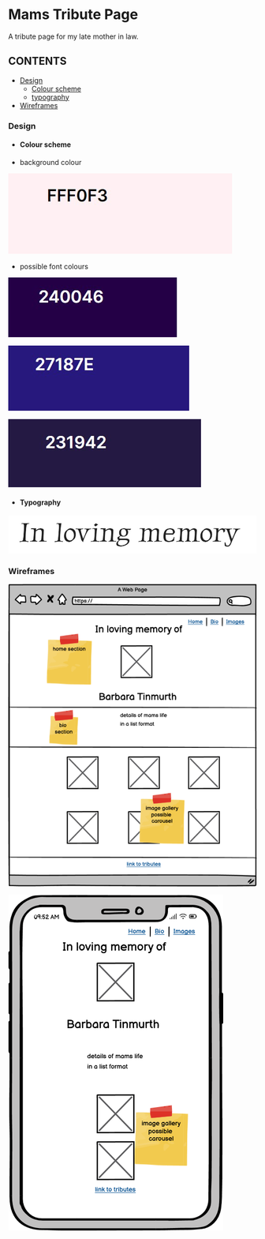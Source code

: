 # Mams Tribute Page
A tribute page for my late mother in law.

## CONTENTS
- [Design](#design)
    - [Colour scheme](#colour-scheme)
    - [typography](#typography)
- [Wireframes](#wireframes)


### Design
- #### Colour scheme

- background colour

![#FFF0F3](./assets/design/mams-background.jpg)

- possible font colours

![#240046](./assets/design/mams-text.jpg)

![#27187E](./assets/design/mams-text1.jpg)

![#231942](./assets/design/mams-text2.jpg)

- #### Typography

![font for heading](./assets/design/mam-font.jpg)

### Wireframes

![desktop wireframe](./assets/wireframes/mam-desktop.png)

![mobile wireframe](./assets/wireframes/mam-mobile.png)

